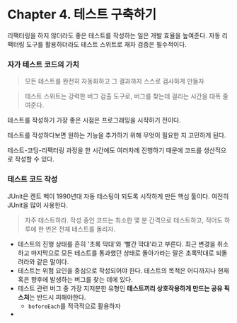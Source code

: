 # Chapter 4. 테스트 구축하기

리팩터링을 하지 않더라도 좋은 테스트를 작성하는 일은 개발 효율을 높여준다. 자동 리팩터링 도구를 활용하더라도 테스트 스위트로 재차 검증은 필수적이다.

### 자가 테스트 코드의 가치

> 모든 테스트를 완전히 자동화하고 그 결과까지 스스로 검사하게 만들자

> 테스트 스위트는 강력한 버그 검출 도구로, 버그를 찾는데 걸리는 시간을 대폭 줄여준다.

테스트를 작성하기 가장 좋은 시점은 프로그래밍을 시작하기 전이다.

테스트를 작성하다보면 원하는 기능을 추가하기 위해 무엇이 필요한 지 고민하게 된다.

테스트-코딩-리팩터링 과정을 한 시간에도 여러차례 진행하기 때문에 코드를 생산적으로 작성할 수 있다.

### 테스트 코드 작성

JUnit은 켄트 벡이 1990년대 자동 테스팅이 되도록 시작하게 만든 핵심 툴이다. 여전히 JUnit을 많이 사용한다.

> 자주 테스트하라. 작성 중인 코드는 최소한 몇 분 간격으로 테스트하고, 적어도 하루에 한 번은 전체 테스트를 돌리자.

- 테스트의 진행 상태를 흔히 '초록 막대'와 '빨간 막대'라고 부른다. 최근 변경을 취소하고 마지막으로 모든 테스트를 통과했던 상태로 돌아가라는 말은 초록막대로 되돌려라와 같은 말이다.
- 테스트는 위험 요인을 중심으로 작성되어야 한다. 테스트의 목적은 어디까지나 현재 혹은 향후에 발생하는 버그를 찾는 데에 있다.
- 테스트 관련 버그 중 가장 지저분한 유형인 **테스트끼리 상호작용하게 만드는 공유 픽스처**는 반드시 피해야한다. 
  - `beforeEach`를 적극적으로 활용하자
- 